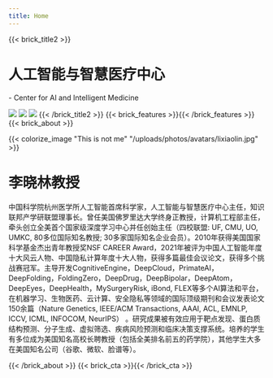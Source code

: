 ```yaml
---
title: Home
---
```


{{< brick_title2 >}}

# 人工智能与智慧医疗中心

-[](/uploads/photos/logo-small.png)
Center for AI and Intelligent Medicine

<!-- {{< button "联系我们" "/content-us/" >}} -->

![](/uploads/photos/home-photo.jpg)
![](/uploads/photos/home-photo2.png)
![](/uploads/photos/home-photo3.png)
{{< /brick_title2 >}}
{{< brick_features >}}{{< /brick_features >}}
{{< brick_about >}}

{{< colorize_image "This is not me" "/uploads/photos/avatars/lixiaolin.jpg" >}}

# 李晓林教授

中国科学院杭州医学所人工智能首席科学家，人工智能与智慧医疗中心主任，知识联邦产学研联盟理事长。曾任美国佛罗里达大学终身正教授，计算机工程部主任，牵头创立全美首个国家级深度学习中心并任创始主任（四校联盟: UF, CMU, UO, UMKC, 80多位国际知名教授; 30多家国际知名企业会员）。2010年获得美国国家科学基金杰出青年教授奖NSF CAREER Award，2021年被评为中国人工智能年度十大风云人物、中国隐私计算年度十大人物，获得多篇最佳会议论文，获得多个挑战赛冠军。主导开发CognitiveEngine，DeepCloud，PrimateAI，DeepFolding，FoldingZero，DeepDrug，DeepBipolar，DeepAtom，DeepEyes，DeepHealth，MySurgeryRisk, iBond, FLEX等多个AI算法和平台，在机器学习、生物医药、云计算、安全隐私等领域的国际顶级期刊和会议发表论文150余篇（Nature Genetics, IEEE/ACM Transactions, AAAI, ACL, EMNLP, ICCV, ICML, INFOCOM, NeurIPS） 。研究成果被有效应用于靶点发现、蛋白质结构预测、分子生成、虚拟筛选、疾病风险预测和临床决策支撑系统。培养的学生有多位成为美国知名高校长聘教授（包括全美排名前五的药学院），其他学生大多在美国知名公司（谷歌、微软、脸谱等）。

<!-- {{< socialbuttons >}} -->

{{< /brick_about >}}
{{< brick_cta >}}{{< /brick_cta >}}


<!-- {{< brick_intro >}}

# Build your next Hugo website with stackable content bricks

Hugobricks is a free website theme for Hugo. It makes building Hugo websites child's play due to its stackable (LEGO-like) content bricks. How about this 'intro brick' with a clear call-to-action? Stack it on top of some image bricks and a pricing table and build a complete website in seconds!

{{< button "Get started for free" "/get-started/" >}}

![](/uploads/illustrations/cuate/assets.svg)

{{< /brick_intro >}}
{{< brick_image2 >}}

## What’s included in Hugobricks?

![](/uploads/illustrations/cuate/responsive.svg)

Hugoplate is a comprehensive starter theme that includes everything you need to get started with your Hugo project. As all the Wordpress theme builders say: This is the last theme you will ever need. Included are:

- 10+ Pre-build pages
- 99+ Google Pagespeed Score
- Built with Hugo and CSS variables for easy styling
- Fully responsive on all devices
- SEO-optimized for better search engine rankings

{{< /brick_image2 >}}
{{< brick_image >}}

## What bricks are available?

![](/uploads/illustrations/cuate/version-control.svg)

We aim to provide the following bricks: intro, title, image, cta, contact, team, testimonials, about, pricing, products, product, usps, stats, gallery, quote, faqs, brands, video, blogs, post, related. 

We are constantly adding bricks and shortcodes to this theme. Are you missing a brick or a shortcode? [Let us know](/contact/)! We will build it for you!

{{< /brick_image >}}
{{< brick_reviews >}}{{< /brick_reviews >}}
{{< brick_features >}}
## The Ultimate Hugo theme

Hugobricks covers all components you would like to have at hand. It is a power engine for your web oriented projects. It has excellent performance in all categories.

---

![](/img/icons/material-symbols/200/rounded/auto_awesome_mosaic.svg)
### Covers all components

We aim to provide the following bricks: intro, title, image, cta, contact, team, testimonials, about, pricing, products, product, usps, stats, gallery, quote, faqs, brands, video, blogs, post, related.

---

![](/img/icons/material-symbols/200/rounded/performance_max.svg)
### 99+ Google Lighthouse score

Lightning fast website. Lorem ipsum dolor sit amet consectetur adipisicing elit. Corporis illum nesciunt commodi vel nisi ut alias excepturi ipsum, totam, labore tempora, odit ex iste tempore sed.

---

![](/img/icons/material-symbols/200/rounded/design_services.svg)
### Themeable through CSS variables

Easily themeable. Lorem ipsum dolor sit amet consectetur adipisicing elit. Corporis illum nesciunt commodi vel nisi ut alias excepturi ipsum, totam, labore tempora, odit ex iste tempore sed.

---

![](/img/icons/material-symbols/200/rounded/devices.svg)
### Fully resonsive on all devices

Works on every screen. Lorem ipsum dolor sit amet consectetur adipisicing elit. Corporis illum nesciunt commodi vel nisi ut alias excepturi ipsum, totam, labore tempora, odit ex iste tempore sed.

---

![](/img/icons/material-symbols/200/rounded/timer.svg)
### Super fast builds and deploys

Extremely fast. Lorem ipsum dolor sit amet consectetur adipisicing elit. Corporis illum nesciunt commodi vel nisi ut alias excepturi ipsum, totam, labore tempora, odit ex iste tempore sed.

---

![](/img/icons/material-symbols/200/rounded/auto_fix.svg)
### 10+ pre-build pages

Start with the end result. Lorem ipsum dolor sit amet consectetur adipisicing elit. Corporis illum nesciunt commodi vel nisi ut alias excepturi ipsum, totam, labore tempora, odit ex iste tempore sed.

{{< /brick_features >}}
{{< brick_prices >}}

## Our friendly pricing

Lorem ipsum dolor sit amet consectetur adipisicing elit. Corporis illum nesciunt commodi vel nisi ut alias excepturi ipsum, totam, labore tempora, odit ex iste tempore sed.

---

**budget**
### Open-source

Full-featured theme/page builder to create super fast & amazing website

### _$_**0**/month

- Hugobricks theme/code
- All available bricks
- Regular updates
- Bug fixes & security patches

[联系我们](/content-us/)

---

**most popular**

### Hosted

Everything in one toolkit – We host your website on our top-notch infrastructure.

### _$_**25**/month

- Hugobricks theme/code
- All available bricks
- Regular updates
- Bug fixes & security patches
- Form handling + notifications
- CMS system for editors

[Yes, pick me!](/content-us/)

---

**everything**

### Enterprise

Get exceptional value and cost savings with our complete products suite.

### _$_**75**/month

- All other features plus:
- High priority support 
- Theme adjustments
- Custom bricks (on request)

[联系我们](/content-us/)

{{< /brick_prices >}}
{{< brick_cta >}}{{< /brick_cta >}} -->

